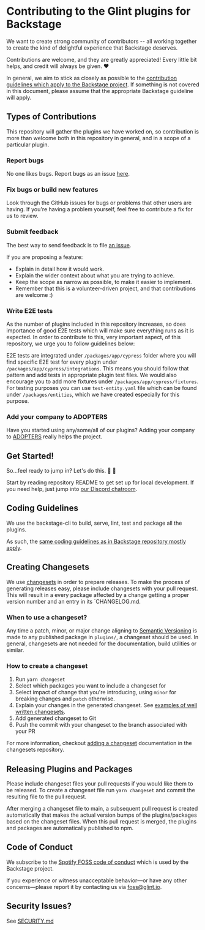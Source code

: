 # Contributing to the Glint plugins for Backstage

We want to create strong community of contributors -- all working together to create the kind of delightful experience that Backstage deserves.

Contributions are welcome, and they are greatly appreciated! Every little bit helps, and credit will always be given. ❤️

In general, we aim to stick as closely as possible to the [contribution guidelines which apply to the Backstage project](https://github.com/backstage/backstage/blob/master/CONTRIBUTING.md). If something is not covered in this document, please assume that the appropriate Backstage guideline will apply.

## Types of Contributions

This repository will gather the plugins we have worked on, so contribution is more than welcome both in this repository in general, and in a scope of a particular plugin.

### Report bugs

No one likes bugs. Report bugs as an issue [here](https://github.com/kozmoai/glint-plugins/issues/new?assignees=&labels=bug&template=bug_template.md).

### Fix bugs or build new features

Look through the GitHub issues for bugs or problems that other users are having. If you're having a problem yourself, feel free to contribute a fix for us to review.

### Submit feedback

The best way to send feedback is to file [an issue](https://github.com/kozmoai/glint-plugins/issues/new).

If you are proposing a feature:

- Explain in detail how it would work.
- Explain the wider context about what you are trying to achieve.
- Keep the scope as narrow as possible, to make it easier to implement.
- Remember that this is a volunteer-driven project, and that contributions are welcome :)

### Write E2E tests

As the number of plugins included in this repository increases, so does importance of good E2E tests which will make sure everything runs as it is expected. In order to contribute to this, very important aspect, of this repository, we urge you to follow guidelines below:

E2E tests are integrated under `/packages/app/cypress` folder where you will find specific E2E test for every plugin under `/packages/app/cypress/integrations`. This means you should follow that pattern and add tests in appropriate plugin test files. We would also encourage you to add more fixtures under `/packages/app/cypress/fixtures`. For testing purposes you can use `test-entity.yaml` file which can be found under `/packages/entities`, which we have created especially for this purpose.

### Add your company to ADOPTERS

Have you started using any/some/all of our plugins? Adding your company to [ADOPTERS](https://github.com/kozmoai/glint-plugins/blob/main/ADOPTERS.md) really helps the project.

## Get Started!

So...feel ready to jump in? Let's do this. 💯 👏

Start by reading repository README to get set up for local development. If you need help, just jump into [our Discord chatroom](https://discord.gg/3S4xrW7B).

## Coding Guidelines

We use the backstage-cli to build, serve, lint, test and package all the plugins.

As such, the [same coding guidelines as in Backstage repository mostly apply](https://github.com/backstage/backstage/blob/master/CONTRIBUTING.md#coding-guidelines).

## Creating Changesets

We use [changesets](https://github.com/atlassian/changesets) in order to prepare releases. To make the process of generating releases easy, please include changesets with your pull request. This will result in a every package affected by a change getting a proper version number and an entry in its `CHANGELOG.md.

### When to use a changeset?

Any time a patch, minor, or major change aligning to [Semantic Versioning](https://semver.org) is made to any published package in `plugins/`, a changeset should be used.
In general, changesets are not needed for the documentation, build utilities or similar.

### How to create a changeset

1. Run `yarn changeset`
2. Select which packages you want to include a changeset for
3. Select impact of change that you're introducing, using `minor` for breaking changes and `patch` otherwise.
4. Explain your changes in the generated changeset. See [examples of well written changesets](https://backstage.io/docs/getting-started/contributors#writing-changesets).
5. Add generated changeset to Git
6. Push the commit with your changeset to the branch associated with your PR

For more information, checkout [adding a changeset](https://github.com/atlassian/changesets/blob/master/docs/adding-a-changeset.md) documentation in the changesets repository.

## Releasing Plugins and Packages

Please include changeset files your pull requests if you would like them to be released. To create a changeset file run `yarn changeset` and commit the resulting file to the pull request.

After merging a changeset file to main, a subsequent pull request is created automatically that makes the actual version bumps of the plugins/packages based on the changeset files. When this pull request is merged, the plugins and packages are automatically published to npm.

## Code of Conduct

We subscribe to the [Spotify FOSS code of conduct](https://github.com/backstage/backstage/blob/master/CODE_OF_CONDUCT.md) which is used by the Backstage project.

If you experience or witness unacceptable behavior—or have any other concerns—please report it by contacting us via [foss@glint.io](mailto:foss@glint.io).

## Security Issues?

See [SECURITY.md](https://github.com/kozmoai/glint-plugins/blob/main/SECURITY.md)
